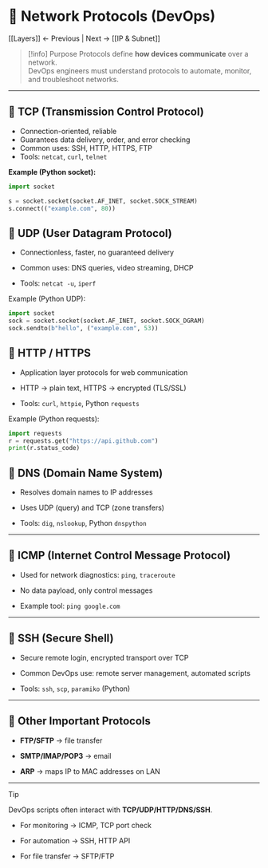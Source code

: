 # 📡 Network Protocols (DevOps)

[[Layers]] ← Previous | Next → [[IP & Subnet]]

> [!info] Purpose
Protocols define **how devices communicate** over a network.  
DevOps engineers must understand protocols to automate, monitor, and troubleshoot networks.

---

## 🔹 TCP (Transmission Control Protocol)
- Connection-oriented, reliable  
- Guarantees data delivery, order, and error checking  
- Common uses: SSH, HTTP, HTTPS, FTP  
- Tools: `netcat`, `curl`, `telnet`  

**Example (Python socket):**
```python
import socket

s = socket.socket(socket.AF_INET, socket.SOCK_STREAM)
s.connect(("example.com", 80))
```

## 🔹 UDP (User Datagram Protocol)

- Connectionless, faster, no guaranteed delivery
    
- Common uses: DNS queries, video streaming, DHCP
    
- Tools: `netcat -u`, `iperf`

Example (Python UDP):
```python
import socket
sock = socket.socket(socket.AF_INET, socket.SOCK_DGRAM)
sock.sendto(b"hello", ("example.com", 53))
```

## 🔹 HTTP / HTTPS

- Application layer protocols for web communication
    
- HTTP → plain text, HTTPS → encrypted (TLS/SSL)
    
- Tools: `curl`, `httpie`, Python `requests`

Example (Python requests):
```python
import requests
r = requests.get("https://api.github.com")
print(r.status_code)
```

## 🔹 DNS (Domain Name System)

- Resolves domain names to IP addresses
    
- Uses UDP (query) and TCP (zone transfers)
    
- Tools: `dig`, `nslookup`, Python `dnspython`
    

---

## 🔹 ICMP (Internet Control Message Protocol)

- Used for network diagnostics: `ping`, `traceroute`
    
- No data payload, only control messages
    
- Example tool: `ping google.com`
    

---

## 🔹 SSH (Secure Shell)

- Secure remote login, encrypted transport over TCP
    
- Common DevOps use: remote server management, automated scripts
    
- Tools: `ssh`, `scp`, `paramiko` (Python)
    

---

## 🔹 Other Important Protocols

- **FTP/SFTP** → file transfer
    
- **SMTP/IMAP/POP3** → email
    
- **ARP** → maps IP to MAC addresses on LAN
    

---

> [!tip]  
> DevOps scripts often interact with **TCP/UDP/HTTP/DNS/SSH**.

- For monitoring → ICMP, TCP port check
    
- For automation → SSH, HTTP API
    
- For file transfer → SFTP/FTP
